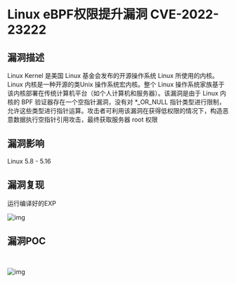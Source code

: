 # Linux eBPF权限提升漏洞 CVE-2022-23222

## 漏洞描述

Linux Kernel 是美国 Linux 基金会发布的开源操作系统 Linux 所使用的内核。Linux 内核是一种开源的类Unix 操作系统宏内核。整个 Linux 操作系统家族基于该内核部署在传统计算机平台（如个人计算机和服务器）。该漏洞是由于 Linux 内核的 BPF 验证器存在一个空指针漏洞，没有对 *_OR_NULL 指针类型进行限制，允许这些类型进行指针运算。攻击者可利用该漏洞在获得低权限的情况下，构造恶意数据执行空指针引用攻击，最终获取服务器 root 权限

## 漏洞影响

<a-checkbox checked>Linux 5.8 - 5.16</a-checkbox></br>

## 漏洞复现

运行编译好的EXP

![img](/assets/PeiQi-Wiki/img/1655457200759-209c3e4a-13b5-4b7d-818f-d3bb3258c27c.png)

## 漏洞POC

<a-alert type="success" message="https://github.com/tr3ee/CVE-2022-23222" description="" showIcon>
</a-alert>

</br>

![img](/assets/PeiQi-Wiki/img/1655457191805-ee2f4af4-9c6c-499c-bff1-4204345bcfd2.png)